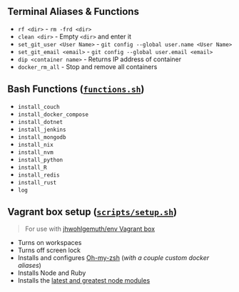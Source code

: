 **Terminal Aliases & Functions**
--------------------------------
- `rf <dir>` - `rm -frd <dir>`
- `clean <dir>` - Empty `<dir>` and enter it
- `set_git_user <User Name>` - `git config --global user.name <User Name>`
- `set_git_email <email>` - `git config --global user.email <email>`
- `dip <container name>` - Returns IP address of container
- `docker_rm_all` - Stop and remove all containers

**Bash Functions** ([`functions.sh`](functions.sh))
---------------------------------------------------
- `install_couch`
- `install_docker_compose`
- `install_dotnet`
- `install_jenkins`
- `install_mongodb`
- `install_nix`
- `install_nvm`
- `install_python`
- `install_R`
- `install_redis`
- `install_rust`
- `log`

**Vagrant box setup** ([`scripts/setup.sh`](setup.sh))
-----------------
> For use with [jhwohlgemuth/env Vagrant box](https://app.vagrantup.com/jhwohlgemuth/boxes/env)

- Turns on workspaces
- Turns off screen lock
- Installs and configures [Oh-my-zsh](https://github.com/robbyrussell/oh-my-zsh) (*with a couple custom docker aliases*)
- Installs Node and Ruby
- Installs the [latest and greatest node modules](https://github.com/omahajs/omahajs.github.io/wiki/Notable-Node-Modules)
